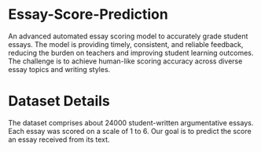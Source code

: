 # Essay-Score-Prediction
An advanced automated essay scoring model to accurately grade student essays.
The model is providing timely, consistent, and reliable feedback, reducing the burden on teachers and improving student learning outcomes.
The challenge is to achieve human-like scoring accuracy across diverse essay topics and writing styles. 
# Dataset Details
The dataset comprises about 24000 student-written argumentative essays.
Each essay was scored on a scale of 1 to 6. 
Our goal is to predict the score an essay received from its text.

